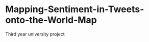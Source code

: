 Mapping-Sentiment-in-Tweets-onto-the-World-Map
==============================================

Third year university project
